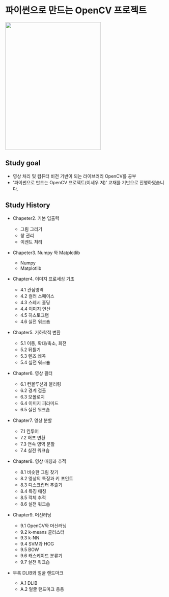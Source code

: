 # 파이썬으로 만드는 OpenCV 프로젝트

<img src="http://image.yes24.com/goods/71534451" width="300" height="400">

## Study goal
 
 * 영상 처리 및 컴퓨터 비전 기반이 되는 라이브러리 OpenCV를 공부
 * '파이썬으로 만드는 OpenCV 프로젝트(이세우 저)' 교재를 기반으로 진행하였습니다.
 
 
 ## Study History
 
 * Chapeter2. 기본 입출력 
   * 그림 그리기
   * 창 관리
   * 이벤트 처리
 * Chapeter3. Numpy 와 Matplotlib 
   * Numpy
   * Matplotlib
  
 * Chapter4. 이미지 프로세싱 기초
   * 4.1 관심영역
   * 4.2 컬러 스페이스
   * 4.3 스레시 홀딩
   * 4.4 이미지 연산 
   * 4.5 히스토그램
   * 4.6 실전 워크숍

 * Chapter5. 기하학적 변환
   * 5.1 이동, 확대/축소, 회전
   * 5.2 뒤틀기
   * 5.3 렌즈 왜곡
   * 5.4 실전 워크숍

 * Chapter6. 영상 필터
   * 6.1 컨볼루션과 블러링
   * 6.2 경계 검출
   * 6.3 모폴로지
   * 6.4 이미지 피라미드
   * 6.5 실전 워크숍

 * Chapter7. 영상 분할
   * 7.1 컨투어
   * 7.2 허프 변환
   * 7.3 연속 영역 분할
   * 7.4 실전 워크숍

 * Chapter8. 영상 매칭과 추적
   * 8.1 비슷한 그림 찾기
   * 8.2 영상의 특징과 키 포인트
   * 8.3 디스크립터 추출기
   * 8.4 특징 매칭
   * 8.5 객체 추적
   * 8.6 실전 워크숍

 * Chapter9. 머신러닝
   * 9.1 OpenCV와 머신러닝
   * 9.2 k-means 클러스터
   * 9.3 k-NN
   * 9.4 SVM과 HOG
   * 9.5 BOW
   * 9.6 캐스케이드 분류기
   * 9.7 실전 워크숍

 * 부록 DLIB와 얼굴 랜드마크
   * A.1 DLIB
   * A.2 얼굴 랜드마크 응용
  
